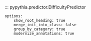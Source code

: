 
::: pypythia.predictor.DifficultyPredictor

    options:
        show_root_heading: true
        merge_init_into_class: false
        group_by_category: true
        modernize_annotations: true
